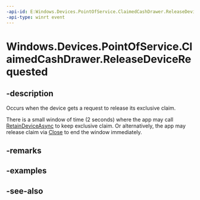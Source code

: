 ----api-id: E:Windows.Devices.PointOfService.ClaimedCashDrawer.ReleaseDeviceRequested
-api-type: winrt event
---<!-- Event syntaxpublic event Windows.Foundation.TypedEventHandler ReleaseDeviceRequested<Windows.Devices.PointOfService.ClaimedCashDrawer,  object>--># Windows.Devices.PointOfService.ClaimedCashDrawer.ReleaseDeviceRequested## -descriptionOccurs when the device gets a request to release its exclusive claim.There is a small window of time (2 seconds) where the app may call [RetainDeviceAsync](claimedcashdrawer_retaindeviceasync.md) to keep exclusive claim. Or alternatively, the app may release claim via [Close](claimedcashdrawer_close.md) to end the window immediately.## -remarks## -examples## -see-also